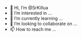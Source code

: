 - 👋 Hi, I’m @SrKillua
- 👀 I’m interested in ...
- 🌱 I’m currently learning ...
- 💞️ I’m looking to collaborate on ...
- 📫 How to reach me ...

<!---
SrKillua/SrKillua is a ✨ special ✨ repository because its `README.md` (this file) appears on your GitHub profile.
You can click the Preview link to take a look at your changes.
--->
